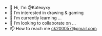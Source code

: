 - 👋 Hi, I’m @Katexyxy
- 👀 I’m interested in drawing & gaming 
- 🌱 I’m currently learning ...
- 💞️ I’m looking to collaborate on ...
- 📫 How to reach me ck200057@gmail.com

<!---
Katexyxy/Katexyxy is a ✨ special ✨ repository because its `README.md` (this file) appears on your GitHub profile.
You can click the Preview link to take a look at your changes.
--->
